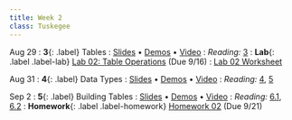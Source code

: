 ```yaml
---
title: Week 2
class: Tuskegee
---
```


Aug 29
: **3**{: .label} Tables
  : [Slides](https://docs.google.com/presentation/d/14BgnOB2enKarEvTuZUSfuQUBo0qR0h-OSNUplkO70PI/) &#8226; [Demos](https://tuskegee.cloudbank.2i2c.cloud/hub/user-redirect/git-pull?repo=https%3A%2F%2Fgithub.com%2Fdata-8%2Fmaterials-fa22&urlpath=tree%2Fmaterials-fa22%2Flec%2Flec03.ipynb&branch=main) &#8226; [Video](https://www.youtube.com/watch?v=TOX19dX7Gu0)
: *Reading:* [3](https://inferentialthinking.com/chapters/03/programming-in-python.html)
: **Lab**{: .label .label-lab} [Lab 02: Table Operations](https://tuskegee.cloudbank.2i2c.cloud/hub/user-redirect/git-pull?repo=https%3A%2F%2Fgithub.com%2Fdata-8%2Fmaterials-fa22&urlpath=tree%2Fmaterials-fa22%2Fmaterials%2Ffa22%2Flab%2Flab02%2Flab02.ipynb&branch=main) (Due 9/16)
  : [Lab 02 Worksheet](https://drive.google.com/file/d/1WztIiNC9XrQkqUPtoiI8Ft0_E0_6dQig/view)

Aug 31
: **4**{: .label} Data Types
  : [Slides](https://docs.google.com/presentation/d/1b5CqiNugLqilvZC454Ff-T7p4uoIb5-5E5WM-xBVsms/edit?usp=sharing) &#8226; [Demos](https://tuskegee.cloudbank.2i2c.cloud/hub/user-redirect/git-pull?repo=https%3A%2F%2Fgithub.com%2Fdata-8%2Fmaterials-fa22&urlpath=tree%2Fmaterials-fa22%2Flec%2Flec04.ipynb&branch=main) &#8226; [Video](https://www.youtube.com/watch?v=is4VoljjtM8)
: *Reading:* [4](https://inferentialthinking.com/chapters/04/Data_Types.html), [5](https://inferentialthinking.com/chapters/05/Sequences.html)

Sep 2
: **5**{: .label} Building Tables
  : [Slides](https://docs.google.com/presentation/d/1CuiJwoAd6lMMZ2rDJrvhGf0qq178WMvrg6lvFrW4wOo/edit?usp=sharing) &#8226; [Demos](https://tuskegee.cloudbank.2i2c.cloud/hub/user-redirect/git-pull?repo=https%3A%2F%2Fgithub.com%2Fdata-8%2Fmaterials-fa22&urlpath=tree%2Fmaterials-fa22%2Flec%2Flec05.ipynb&branch=main) &#8226; [Video](https://youtu.be/uUvpD0-Y8Gs)
: *Reading:* [6.1](https://inferentialthinking.com/chapters/06/1/Sorting_Rows.html), [6.2](https://inferentialthinking.com/chapters/06/2/Selecting_Rows.html)
: **Homework**{: .label .label-homework} [Homework 02](https://tuskegee.cloudbank.2i2c.cloud/hub/user-redirect/git-pull?repo=https%3A%2F%2Fgithub.com%2Fdata-8%2Fmaterials-fa22&urlpath=tree%2Fmaterials-fa22%2Fmaterials%2Ffa22%2Fhw%2Fhw02%2Fhw02.ipynb&branch=main) (Due 9/21)
